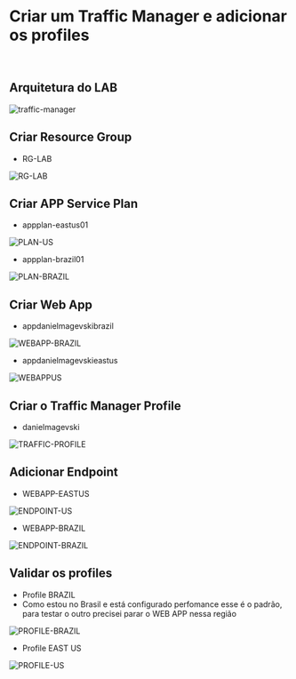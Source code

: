 # Criar um Traffic Manager e adicionar os profiles

&nbsp;
&nbsp;
&nbsp;
&nbsp;

## Arquitetura do LAB

![traffic-manager](https://github.com/danielmagevski/azure-labs/assets/10622331/02cbf77b-a1e6-422a-94c2-f0e9d12678a3)

## Criar Resource Group
* RG-LAB

![RG-LAB](https://github.com/danielmagevski/azure-labs/assets/10622331/23c9627d-b2b2-4aff-8a4b-ba08d22b5115)

## Criar APP Service Plan

* appplan-eastus01

![PLAN-US](https://github.com/danielmagevski/azure-labs/assets/10622331/b8e4e3d9-b708-4d19-abdd-a7b31c5d813f)

* appplan-brazil01

![PLAN-BRAZIL](https://github.com/danielmagevski/azure-labs/assets/10622331/dc4be8d1-3a74-4e49-8ec2-aa1f47e67c41)

## Criar Web App

* appdanielmagevskibrazil

![WEBAPP-BRAZIL](https://github.com/danielmagevski/azure-labs/assets/10622331/6afafc39-fa88-4056-8d0d-2c96890b9e4c)

* appdanielmagevskieastus

![WEBAPPUS](https://github.com/danielmagevski/azure-labs/assets/10622331/bed5d8af-018e-49b2-a0d4-b8e3e8491cfd)

## Criar o Traffic Manager Profile

* danielmagevski

![TRAFFIC-PROFILE](https://github.com/danielmagevski/azure-labs/assets/10622331/a1009932-dcc8-421a-b618-d6eb3b5dd586)

## Adicionar Endpoint

* WEBAPP-EASTUS

![ENDPOINT-US](https://github.com/danielmagevski/azure-labs/assets/10622331/1f7b1a79-5307-4ed5-a165-b97caaaa891b)

* WEBAPP-BRAZIL

![ENDPOINT-BRAZIL](https://github.com/danielmagevski/azure-labs/assets/10622331/afdf8db9-b621-4f6f-b94f-1a77ee232f65)

## Validar os profiles

* Profile BRAZIL
* Como estou no Brasil e está configurado perfomance esse é o padrão, para testar o outro precisei parar o WEB APP nessa região

![PROFILE-BRAZIL](https://github.com/danielmagevski/azure-labs/assets/10622331/b282ce76-6bf4-4e9d-b0ba-8f0237b9d3b3)

* Profile EAST US

![PROFILE-US](https://github.com/danielmagevski/azure-labs/assets/10622331/f224a0d2-3448-4eeb-a6e6-dfdb800594b3)

